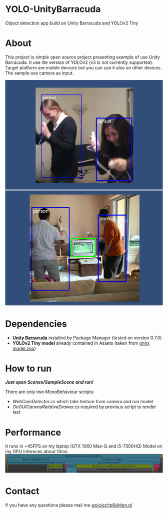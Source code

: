 # YOLO-UnityBarracuda
Object detection app build on Unity Barracuda and YOLOv2 Tiny

# About
This project is simple open source project presenting example of use Unity Barracuda. It use lite version of YOLOv2 (v3 is not currently supported). Target platform are mobile devices but you can use it also on other devices. The sample use camera as input.

![Sample1](Images/1.JPG)
![Sample2](Images/2.JPG)

# Dependencies
- [**Unity Barracuda**](https://docs.unity3d.com/Packages/com.unity.barracuda@0.7/manual/index.html) installed by Package Manager (tested on version 0.7.0)
- **YOLOv2 Tiny model** already contained in Assets (taken from [onnx model zoo](https://github.com/onnx/models))

# How to run
***Just open Scenes/SampleScene and run!***

There are only two MonoBehaviour scripts:
- *WebCamDetector.cs* which take texture from camera and run model
- *OnGUICanvasRelativeDrawer.cs* required by previous script to render text

# Performance 
It runs in ~45FPS on my laptop (GTX 1060 Max-Q and i5-7300HQ)
Model on my GPU infereces about 10ms.
![Timeline](Images/timeline.JPG)

# Contact 
If you have any questions please mail me wojciechp6@tlen.pl



